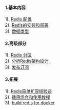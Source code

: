 #### 1.基本内容
1). [Redis 配置](http://www.runoob.com/redis/redis-conf.html)  
2). [Redis的安装和部署](http://www.cnblogs.com/it-cen/p/4295984.html)  
3). [数据类型](http://www.runoob.com/redis/redis-data-types.html)  
#### 2.高级部分
1). [Redis 分区](http://www.runoob.com/redis/redis-partitioning.html)  
2). [分析Redis架构设计](http://blog.csdn.net/a600423444/article/details/8944601)  
3). [发布订阅](http://www.runoob.com/redis/redis-pub-sub.html)  
#### 3.拓展
1). [Redis简单扩容经验谈](http://blog.csdn.net/shawhe/article/details/53166346)  
2). [适用场合和使用教程](http://www.cnblogs.com/wangyuyu/p/3786236.html)  
3). [build redis for docker](http://www.widuu.com/docker/examples/running_redis_service.html)  




